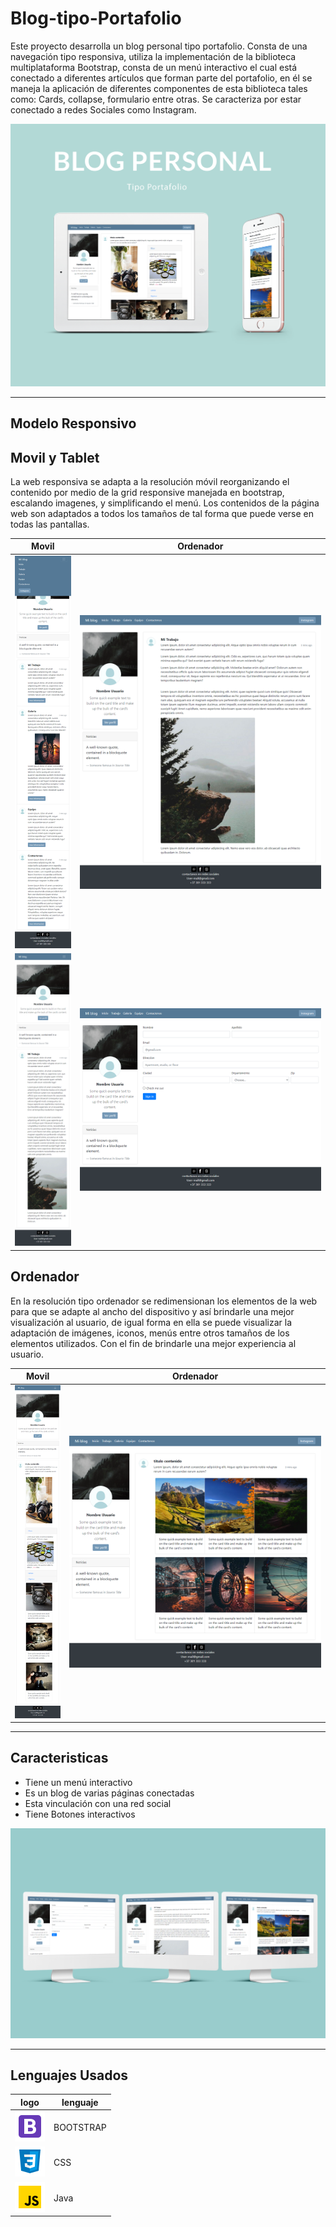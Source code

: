 # Blog-tipo-Portafolio
Este proyecto desarrolla un blog personal tipo portafolio. Consta de una navegación tipo responsiva, utiliza la implementación de la biblioteca multiplataforma Bootstrap, consta de un menú interactivo el cual está conectado a diferentes artículos que forman parte del portafolio, en él se maneja la aplicación de diferentes componentes de esta biblioteca tales como: Cards, collapse, formulario entre otras. Se caracteriza por estar conectado a redes Sociales como Instagram.

![Imagen sitio web Blog](Presentacion/BlogpersonalPresentacion.png)

---

## Modelo Responsivo

## Movil y Tablet

La web responsiva se adapta a la resolución móvil reorganizando el contenido por medio de la grid responsive manejada en bootstrap, escalando imagenes, y simplificando el menú. Los contenidos de la página web son adaptados a todos los tamaños de tal forma que puede verse en todas las pantallas.




| Movil| Ordenador|
|-------|--------|
| ![Imagen sitio web Blog](Presentacion/blogInicioMovil.png) | ![Imagen sitio web Blog](Presentacion/blogMitrabajoOrdenador.png) |
| ![Imagen sitio web Blog](Presentacion/blogMitrabajoMovil.png) | ![Imagen sitio web Blog](Presentacion/blogContactenosOrdenador.png) |
 
## Ordenador

En la resolución tipo ordenador se redimensionan los elementos de la web para que se adapte al ancho del dispositivo y así brindarle una mejor visualización al usuario, de igual forma en ella se puede visualizar la adaptación de imágenes, iconos, menús entre otros tamaños de los elementos utilizados. Con el fin de brindarle una mejor experiencia al usuario. 

| Movil |Ordenador |
|-------|--------|
| ![Imagen sitio web Blog](Presentacion/blogEquipoMovil.png) | ![Imagen sitio web Blog](Presentacion/blogGaleriaOrdenador.png) |

---

## Caracteristicas

* Tiene un menú interactivo
* Es un blog de varias páginas conectadas
* Esta vinculación con una red social
* Tiene Botones interactivos


![Imagen sitio web Blog](Presentacion/Caracteristicas.png)

---
## Lenguajes Usados

|logo | lenguaje|
|-------|--------|
| ![Logo Bootstrap](Presentacion/bootstrap.png)  | BOOTSTRAP |
| ![Logo Html](Presentacion/css.png)  | CSS |
| ![Logo Html](Presentacion/js.png)  | Java |